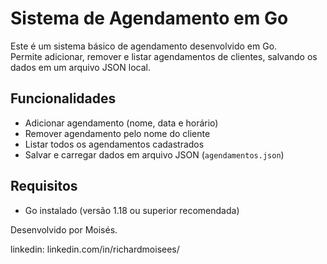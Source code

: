 # Sistema de Agendamento em Go

Este é um sistema básico de agendamento desenvolvido em Go.  
Permite adicionar, remover e listar agendamentos de clientes, salvando os dados em um arquivo JSON local.

## Funcionalidades

- Adicionar agendamento (nome, data e horário)
- Remover agendamento pelo nome do cliente
- Listar todos os agendamentos cadastrados
- Salvar e carregar dados em arquivo JSON (`agendamentos.json`)


## Requisitos
- Go instalado (versão 1.18 ou superior recomendada)

Desenvolvido por Moisés.

linkedin: linkedin.com/in/richardmoisees/
